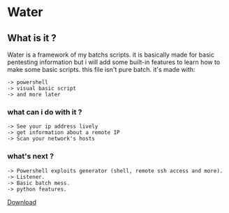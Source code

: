 # Water



## What is it ?
Water is a framework of my batchs scripts. 
it is basically made for basic pentesting information but i will add some built-in features to learn how to make some basic scripts.
this file isn't pure batch. it's made with:
```
-> powershell
-> visual basic script
-> and more later
```

### what can i do with it ?
```
-> See your ip address lively
-> get information about a remote IP
-> Scan your network's hosts
```

### what's next ?
```
-> Powershell exploits generator (shell, remote ssh access and more).
-> Listener.
-> Basic batch mess.
-> python features.
```

[Download](https://github.com/b3rt1ng/Water/files/3311720/water.zip)

